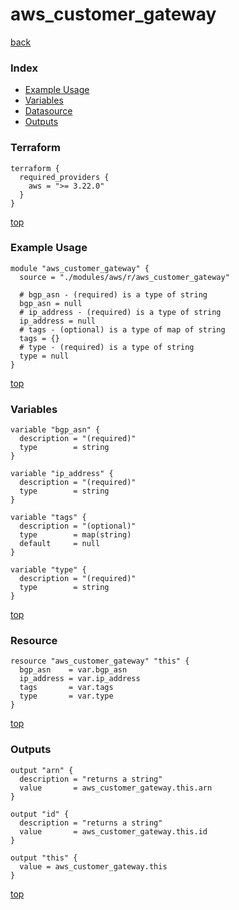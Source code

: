 # aws_customer_gateway

[back](../aws.md)

### Index

- [Example Usage](#example-usage)
- [Variables](#variables)
- [Datasource](#datasource)
- [Outputs](#outputs)

### Terraform

```hcl
terraform {
  required_providers {
    aws = ">= 3.22.0"
  }
}
```

[top](#index)

### Example Usage

```hcl
module "aws_customer_gateway" {
  source = "./modules/aws/r/aws_customer_gateway"

  # bgp_asn - (required) is a type of string
  bgp_asn = null
  # ip_address - (required) is a type of string
  ip_address = null
  # tags - (optional) is a type of map of string
  tags = {}
  # type - (required) is a type of string
  type = null
}
```

[top](#index)

### Variables

```hcl
variable "bgp_asn" {
  description = "(required)"
  type        = string
}

variable "ip_address" {
  description = "(required)"
  type        = string
}

variable "tags" {
  description = "(optional)"
  type        = map(string)
  default     = null
}

variable "type" {
  description = "(required)"
  type        = string
}
```

[top](#index)

### Resource

```hcl
resource "aws_customer_gateway" "this" {
  bgp_asn    = var.bgp_asn
  ip_address = var.ip_address
  tags       = var.tags
  type       = var.type
}
```

[top](#index)

### Outputs

```hcl
output "arn" {
  description = "returns a string"
  value       = aws_customer_gateway.this.arn
}

output "id" {
  description = "returns a string"
  value       = aws_customer_gateway.this.id
}

output "this" {
  value = aws_customer_gateway.this
}
```

[top](#index)